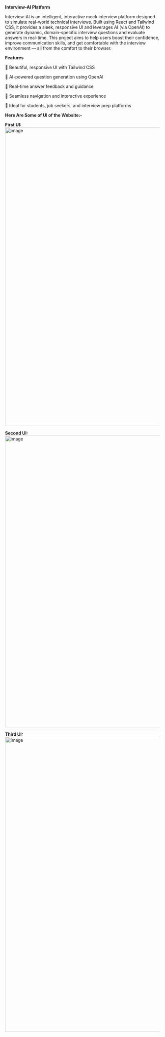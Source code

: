 **Interview-AI Platform**


Interview-AI is an intelligent, interactive mock interview platform designed to simulate real-world technical interviews. Built using React and Tailwind CSS, it provides a sleek, responsive UI and leverages AI (via OpenAI) to generate dynamic, domain-specific interview questions and evaluate answers in real-time. This project aims to help users boost their confidence, improve communication skills, and get comfortable with the interview environment — all from the comfort to their browser.


**Features**


🔹 Beautiful, responsive UI with Tailwind CSS

🔹 AI-powered question generation using OpenAI

🔹 Real-time answer feedback and guidance

🔹 Seamless navigation and interactive experience

🔹 Ideal for students, job seekers, and interview prep platforms


**Here Are Some of UI of the Website:-**

**First UI:**
<img width="1886" height="968" alt="image" src="https://github.com/user-attachments/assets/c1b65292-9d80-41a9-a22c-b6e34c7eaec4" />

**Second UI:** 
<img width="1895" height="945" alt="image" src="https://github.com/user-attachments/assets/4e2c236e-53d7-4cba-b8eb-c7e9fb78026b" />

**Third UI:**
<img width="1883" height="956" alt="image" src="https://github.com/user-attachments/assets/14601e0e-c319-4503-b8d3-473095c14782" />


